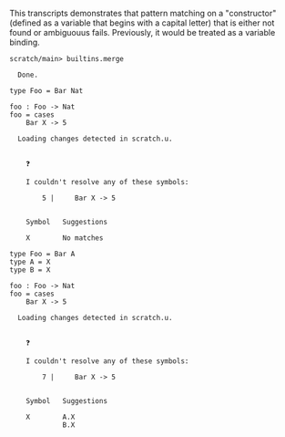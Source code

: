 This transcripts demonstrates that pattern matching on a "constructor" (defined as a variable that begins with a capital
letter) that is either not found or ambiguouus fails. Previously, it would be treated as a variable binding.

``` ucm
scratch/main> builtins.merge

  Done.
```

``` unison :error
type Foo = Bar Nat

foo : Foo -> Nat
foo = cases
    Bar X -> 5
```

``` ucm :added-by-ucm
  Loading changes detected in scratch.u.


    ❓
    
    I couldn't resolve any of these symbols:
    
        5 |     Bar X -> 5
    
    
    Symbol   Suggestions
             
    X        No matches
```

``` unison :error
type Foo = Bar A
type A = X
type B = X

foo : Foo -> Nat
foo = cases
    Bar X -> 5
```

``` ucm :added-by-ucm
  Loading changes detected in scratch.u.


    ❓
    
    I couldn't resolve any of these symbols:
    
        7 |     Bar X -> 5
    
    
    Symbol   Suggestions
             
    X        A.X
             B.X
```
